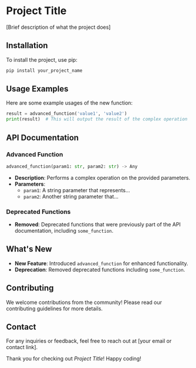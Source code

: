 # Project Title

[Brief description of what the project does]

## Installation

To install the project, use pip:

```bash
pip install your_project_name
```

## Usage Examples

Here are some example usages of the new function:

```python
result = advanced_function('value1', 'value2')
print(result)  # This will output the result of the complex operation
```

## API Documentation

### Advanced Function

```python
advanced_function(param1: str, param2: str) -> Any
```

- **Description**: Performs a complex operation on the provided parameters.
- **Parameters**:
  - `param1`: A string parameter that represents...
  - `param2`: Another string parameter that...

### Deprecated Functions

- **Removed**: Deprecated functions that were previously part of the API documentation, including `some_function`.

## What's New

- **New Feature**: Introduced `advanced_function` for enhanced functionality.
- **Deprecation**: Removed deprecated functions including `some_function`.

## Contributing

We welcome contributions from the community! Please read our contributing guidelines for more details.

## Contact

For any inquiries or feedback, feel free to reach out at [your email or contact link]. 

Thank you for checking out *Project Title*! Happy coding!